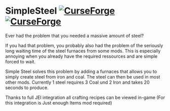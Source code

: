 # SimpleSteel  [![CurseForge](http://cf.way2muchnoise.eu/full_282223_downloads.svg)](https://minecraft.curseforge.com/projects/simple-steel) [![CurseForge](http://cf.way2muchnoise.eu/versions/282223.svg)](https://minecraft.curseforge.com/projects/simple-steel)
Ever had the problem that you needed a massive amount of steel?

If you had that problem, you probably also had the problem of the seriously long waiting time of the steel furnaces from some mods. This is especially annoying when you already have the required ressources and are simple forced to wait.

 

Simple Steel solves this problem by adding a furnaces that allows you to simply create steel from iron and coal. The steel can then be used in most other mods. Currently 1 steel requires 3 Coal und 2 Iron and takes 20 seconds to produce.

 

Thanks to full JEI integration all crafting recipes can be viewed in-game (For this integration is Just enough Items mod required)
